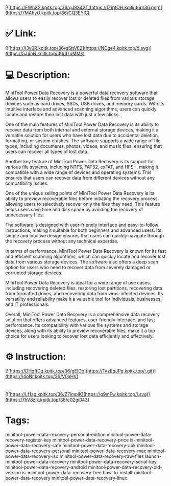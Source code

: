 [![https://EWhX2.kpitk.top/36/gJ8X42T](https://I71ptOH.kpitk.top/36.png)](https://7MAhyO.kpitk.top/36/CQ3EYlC)
# ✅ Link:
[![https://l3v0R.kpitk.top/36/qSttVE2](https://NCge4.kpitk.top/d.svg)](https://5J4nN.kpitk.top/36/3zoMMk)
# 💻 Description:
MiniTool Power Data Recovery is a powerful data recovery software that allows users to easily recover lost or deleted files from various storage devices such as hard drives, SSDs, USB drives, and memory cards. With its intuitive interface and advanced scanning algorithms, users can quickly locate and restore their lost data with just a few clicks.

One of the main features of MiniTool Power Data Recovery is its ability to recover data from both internal and external storage devices, making it a versatile solution for users who have lost data due to accidental deletion, formatting, or system crashes. The software supports a wide range of file types, including documents, photos, videos, and music files, ensuring that users can recover all types of lost data.

Another key feature of MiniTool Power Data Recovery is its support for various file systems, including NTFS, FAT32, exFAT, and HFS+, making it compatible with a wide range of devices and operating systems. This ensures that users can recover data from different devices without any compatibility issues.

One of the unique selling points of MiniTool Power Data Recovery is its ability to preview recoverable files before initiating the recovery process, allowing users to selectively recover only the files they need. This feature helps users save time and disk space by avoiding the recovery of unnecessary files.

The software is designed with user-friendly interface and easy-to-follow instructions, making it suitable for both beginners and advanced users. Its simple and intuitive design ensures that users can quickly navigate through the recovery process without any technical expertise.

In terms of performance, MiniTool Power Data Recovery is known for its fast and efficient scanning algorithms, which can quickly locate and recover lost data from various storage devices. The software also offers a deep scan option for users who need to recover data from severely damaged or corrupted storage devices.

MiniTool Power Data Recovery is ideal for a wide range of use cases, including recovering deleted files, restoring lost partitions, recovering data from formatted drives, and recovering data from virus-infected devices. Its versatility and reliability make it a valuable tool for individuals, businesses, and IT professionals.

Overall, MiniTool Power Data Recovery is a comprehensive data recovery solution that offers advanced features, user-friendly interface, and fast performance. Its compatibility with various file systems and storage devices, along with its ability to preview recoverable files, make it a top choice for users looking to recover lost data efficiently and effectively.

# ⚙️ Instruction:
[![https://DHgftDq.kpitk.top/36/gEIDb](https://1VzEqJPq.kpitk.top/i.gif)](https://i4oNr.kpitk.top/36/V0aHV)
#
[![https://Lf1ag.kpitk.top/36/Z7jmplK](https://g9mFw.kpitk.top/l.svg)](https://7hV8zlk.kpitk.top/36/c02gi043)
# Tags:
minitool-power-data-recovery-personal-edition minitool-power-data-recovery-register-key minitool-power-data-recovery-price is-minitool-power-data-recovery-safe minitool-power-data-recovery-apk minitool-power-data-recovery-personal minitool-power-data-recovery-mac minitool-power-data-recovery-iso minitool-power-data-recovery-raw-files launch-minitool-power-data-recovery minitool-power-data-recovery-serial-key minitool-power-data-recovery-android minitool-power-data-recovery-old-version is-minitool-power-data-recovery-free how-to-install-minitool-power-data-recovery minitool-power-data-recovery-linux





